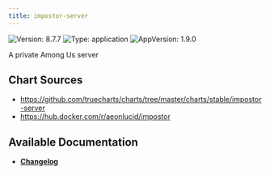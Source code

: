 ```yaml
---
title: impostor-server
---
```


![Version: 8.7.7](https://img.shields.io/badge/Version-8.7.7-informational?style=flat-square) ![Type: application](https://img.shields.io/badge/Type-application-informational?style=flat-square) ![AppVersion: 1.9.0](https://img.shields.io/badge/AppVersion-1.9.0-informational?style=flat-square)

A private Among Us server

## Chart Sources

- https://github.com/truecharts/charts/tree/master/charts/stable/impostor-server
- https://hub.docker.com/r/aeonlucid/impostor

## Available Documentation

- [**Changelog**](./CHANGELOG.md)
